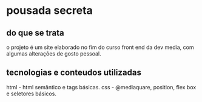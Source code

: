 # pousada secreta
## do que se trata
o projeto é um site elaborado no fim do curso front end da dev media, com algumas alterações de gosto pessoal. 
## tecnologias e conteudos utilizadas
html - html semântico e tags básicas.
css - @mediaquare, position, flex box e seletores básicos.
